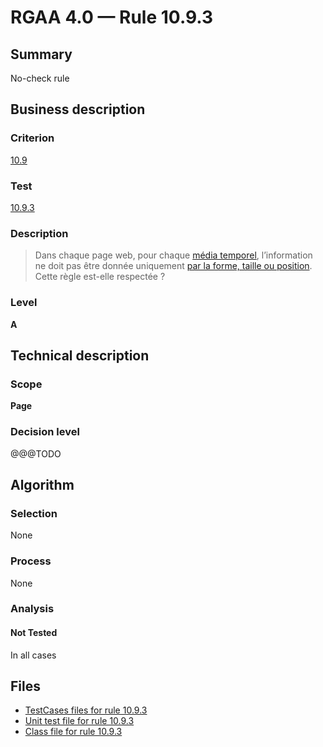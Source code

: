 # RGAA 4.0 — Rule 10.9.3

## Summary

No-check rule

## Business description

### Criterion

[10.9](https://www.numerique.gouv.fr/publications/rgaa-accessibilite/methode/criteres/#crit-10-9)

### Test

[10.9.3](https://www.numerique.gouv.fr/publications/rgaa-accessibilite/methode/criteres/#test-10-9-3)

### Description

> Dans chaque page web, pour chaque [média temporel](https://www.numerique.gouv.fr/publications/rgaa-accessibilite/methode/glossaire/#media-temporel-type-son-video-et-synchronise), l’information ne doit pas être donnée uniquement [par la forme, taille ou position](https://www.numerique.gouv.fr/publications/rgaa-accessibilite/methode/glossaire/#indication-donnee-par-la-forme-la-taille-ou-la-position). Cette règle est-elle respectée ?

### Level

**A**


## Technical description

### Scope

**Page**

### Decision level

@@@TODO


## Algorithm

### Selection

None

### Process

None

### Analysis

#### Not Tested

In all cases


## Files

- [TestCases files for rule 10.9.3](https://gitlab.com/asqatasun/Asqatasun/-/tree/v5/rules/rules-rgaa4.0/src/test/resources/testcases/rgaa40/Rgaa40Rule100903/)
- [Unit test file for rule 10.9.3](https://gitlab.com/asqatasun/Asqatasun/-/blob/v5/rules/rules-rgaa4.0/src/test/java/org/asqatasun/rules/rgaa40/Rgaa40Rule100903Test.java)
- [Class file for rule 10.9.3](https://gitlab.com/asqatasun/Asqatasun/-/blob/v5/rules/rules-rgaa4.0/src/main/java/org/asqatasun/rules/rgaa40/Rgaa40Rule100903.java)


